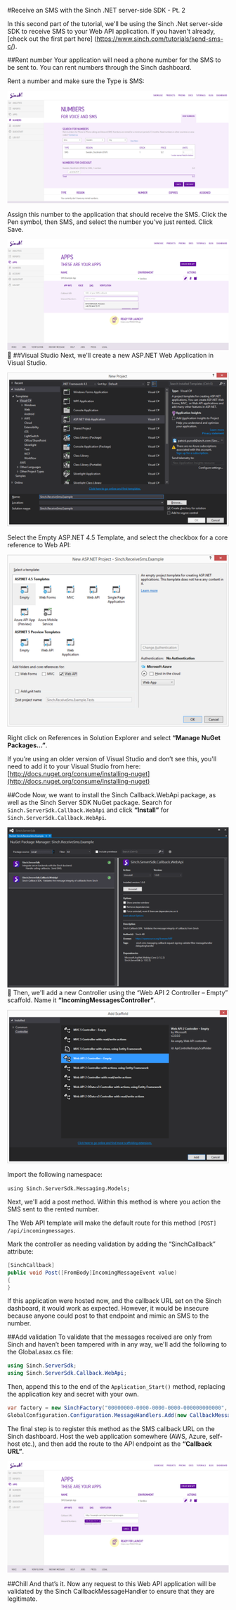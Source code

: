 #Receive an SMS with the Sinch .NET server-side SDK - Pt. 2

In this second part of the tutorial, we'll be using the Sinch .Net server-side SDK to receive SMS to your Web API application. If you haven't already, [check out the first part here] (https://www.sinch.com/tutorials/send-sms-c/).

##Rent number
Your application will need a phone number for the SMS to be sent to. You can rent numbers through the Sinch dashboard.

Rent a number and make sure the Type is SMS:

![get a number](img/numbers.png)

Assign this number to the application that should receive the SMS. Click the Pen symbol, then SMS, and select the number you’ve just rented. Click Save.

![set a number](img/set-number.png)
##Visual Studio
Next, we'll create a new ASP.NET Web Application in Visual Studio.

![new project](img/new-project2.png)

Select the Empty ASP.NET 4.5 Template, and select the checkbox for a core reference to Web API:

![.NET template](img/template.png)

Right click on References in Solution Explorer and select **“Manage NuGet Packages…”**.

If you’re using an older version of Visual Studio and don’t see this, you'll need to add it to your Visual Studio from here: [http://docs.nuget.org/consume/installing-nuget](http://docs.nuget.org/consume/installing-nuget)

##Code
Now, we want to install the Sinch Callback.WebApi package, as well as the Sinch Server SDK NuGet package. Search for `Sinch.ServerSdk.Callback.WebApi` and click **“Install”** for `Sinch.ServerSdk.Callback.WebApi`.

![SMS Nugget](img/nugget2.png)
Then, we'll add a new Controller using the “Web API 2 Controller – Empty” scaffold. Name it **“IncomingMessagesController”**.

![Scaffold](img/scaffold.png)

Import the following namespace:

`using Sinch.ServerSdk.Messaging.Models;`

Next, we'll add a post method.  Within this method is where you action the SMS sent to the rented number.

The Web API template will make the default route for this method `[POST] /api/incomingmessages`.

Mark the controller as needing validation by adding the “SinchCallback” attribute:

````csharp
[SinchCallback]
public void Post([FromBody]IncomingMessageEvent value)
{
}
````

If this application were hosted now, and the callback URL set on the Sinch dashboard, it would work as expected. However, it would be insecure because anyone could post to that endpoint and mimic an SMS to the number.

##Add validation
To validate that the messages received are only from Sinch and haven’t been tampered with in any way, we'll add the following to the Global.asax.cs file:

````csharp
using Sinch.ServerSdk;
using Sinch.ServerSdk.Callback.WebApi;
````

Then, append this to the end of the `Application_Start()` method, replacing the application key and secret with your own.

````csharp
var factory = new SinchFactory("00000000-0000-0000-0000-000000000000", "AAAAAAAAAAAAAAAAAAAAAA==");
GlobalConfiguration.Configuration.MessageHandlers.Add(new CallbackMessageHandler(factory));
````

The final step is to register this method as the SMS callback URL on the Sinch dashboard. Host the web application somewhere (AWS, Azure, self-host etc.), and then add the route to the API endpoint as the **“Callback URL”**.

![callbacks](img/callbacks.png)

##Chill
And that’s it. Now any request to this Web API application will be validated by the Sinch CallbackMessageHandler to ensure that they are legitimate.
